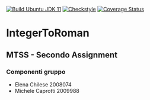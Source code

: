 [![Build Ubuntu JDK 11](https://github.com/ElenaaaCh/assignment2/actions/workflows/build.yml/badge.svg)](https://github.com/ElenaaaCh/assignment2/actions/workflows/build.yml)
[![Checkstyle](https://github.com/ElenaaaCh/assignment2/actions/workflows/checkstyle.yml/badge.svg)](https://github.com/ElenaaaCh/assignment2/actions/workflows/checkstyle.yml)
[![Coverage Status](https://coveralls.io/repos/github/ElenaaaCh/assignment2/badge.svg?branch=main)](https://coveralls.io/github/ElenaaaCh/assignment2?branch=main)

# IntegerToRoman

## MTSS - Secondo Assignment
### Componenti gruppo
- Elena Chilese 2008074
- Michele Caprotti 2009988
